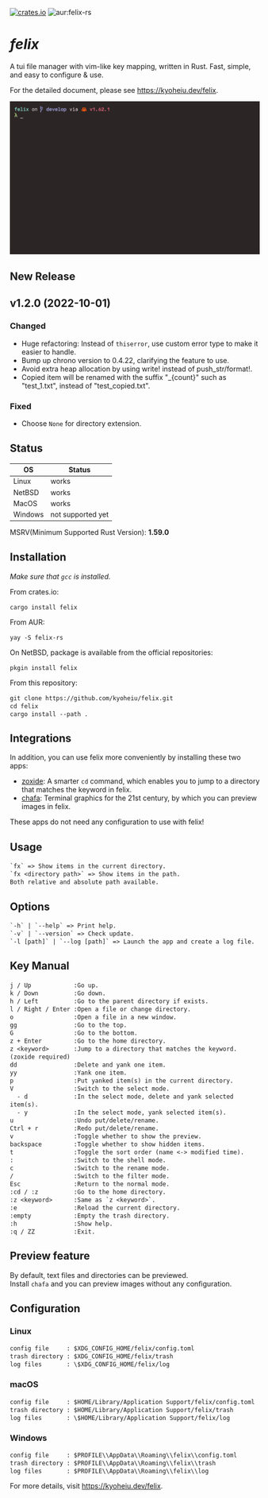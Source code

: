 [![crates.io](https://img.shields.io/crates/v/felix)](https://crates.io/crates/felix) ![aur:felix-rs](https://img.shields.io/aur/version/felix-rs)

# _felix_

A tui file manager with vim-like key mapping, written in Rust. Fast, simple, and easy to configure & use.

For the detailed document, please see https://kyoheiu.dev/felix.

![sample](screenshots/sample.gif)

## New Release

## v1.2.0 (2022-10-01)

### Changed

- Huge refactoring: Instead of `thiserror`, use custom error type to make it easier to handle.
- Bump up chrono version to 0.4.22, clarifying the feature to use.
- Avoid extra heap allocation by using write! instead of push_str/format!.
- Copied item will be renamed with the suffix "\_{count}" such as "test_1.txt", instead of "test_copied.txt".

### Fixed

- Choose `None` for directory extension.

## Status

| OS      | Status            |
| ------- | ----------------- |
| Linux   | works             |
| NetBSD  | works             |
| MacOS   | works             |
| Windows | not supported yet |

MSRV(Minimum Supported Rust Version): **1.59.0**

## Installation

_Make sure that `gcc` is installed._

From crates.io:

```
cargo install felix
```

From AUR:

```
yay -S felix-rs
```

On NetBSD, package is available from the official repositories:

```
pkgin install felix
```

From this repository:

```
git clone https://github.com/kyoheiu/felix.git
cd felix
cargo install --path .
```

## Integrations

In addition, you can use felix more conveniently by installing these two apps:

- [zoxide](https://github.com/ajeetdsouza/zoxide): A smarter `cd` command, which enables you to jump to a directory that matches the keyword in felix.
- [chafa](https://hpjansson.org/chafa/): Terminal graphics for the 21st century, by which you can preview images in felix.

These apps do not need any configuration to use with felix!

## Usage

```
`fx` => Show items in the current directory.
`fx <directory path>` => Show items in the path.
Both relative and absolute path available.
```

## Options

```
`-h` | `--help` => Print help.
`-v` | `--version` => Check update.
`-l [path]` | `--log [path]` => Launch the app and create a log file.
```

## Key Manual

```
j / Up            :Go up.
k / Down          :Go down.
h / Left          :Go to the parent directory if exists.
l / Right / Enter :Open a file or change directory.
o                 :Open a file in a new window.
gg                :Go to the top.
G                 :Go to the bottom.
z + Enter         :Go to the home directory.
z <keyword>       :Jump to a directory that matches the keyword. (zoxide required)
dd                :Delete and yank one item.
yy                :Yank one item.
p                 :Put yanked item(s) in the current directory.
V                 :Switch to the select mode.
  - d             :In the select mode, delete and yank selected item(s).
  - y             :In the select mode, yank selected item(s).
u                 :Undo put/delete/rename.
Ctrl + r          :Redo put/delete/rename.
v                 :Toggle whether to show the preview.
backspace         :Toggle whether to show hidden items.
t                 :Toggle the sort order (name <-> modified time).
:                 :Switch to the shell mode.
c                 :Switch to the rename mode.
/                 :Switch to the filter mode.
Esc               :Return to the normal mode.
:cd / :z          :Go to the home directory.
:z <keyword>      :Same as `z <keyword>`.
:e                :Reload the current directory.
:empty            :Empty the trash directory.
:h                :Show help.
:q / ZZ           :Exit.
```

## Preview feature

By default, text files and directories can be previewed.  
Install `chafa` and you can preview images without any configuration.

## Configuration

### Linux

```
config file     : $XDG_CONFIG_HOME/felix/config.toml
trash directory : $XDG_CONFIG_HOME/felix/trash
log files       : \$XDG_CONFIG_HOME/felix/log
```

### macOS

```
config file     : $HOME/Library/Application Support/felix/config.toml
trash directory : $HOME/Library/Application Support/felix/trash
log files       : \$HOME/Library/Application Support/felix/log
```

### Windows

```
config file     : $PROFILE\\AppData\\Roaming\\felix\\config.toml
trash directory : $PROFILE\\AppData\\Roaming\\felix\\trash
log files       : $PROFILE\\AppData\\Roaming\\felix\\log
```

For more details, visit https://kyoheiu.dev/felix.
